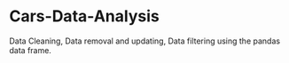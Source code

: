 # Cars-Data-Analysis
Data Cleaning, Data removal and updating, Data filtering using the pandas data frame.
